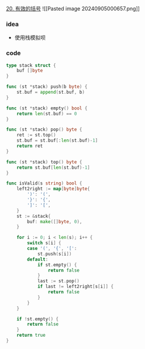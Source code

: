 [20. 有效的括号](https://leetcode.cn/problems/valid-parentheses/)
![[Pasted image 20240905000657.png]]


### idea
- 使用栈模拟呗


### code
```go
type stack struct {
	buf []byte
}

func (st *stack) push(b byte) {
	st.buf = append(st.buf, b)
}

func (st *stack) empty() bool {
	return len(st.buf) == 0
}

func (st *stack) pop() byte {
	ret := st.top()
	st.buf = st.buf[:len(st.buf)-1]
	return ret
}

func (st *stack) top() byte {
	return st.buf[len(st.buf)-1]
}

func isValid(s string) bool {
	left2right := map[byte]byte{
		')': '(',
		'}': '{',
		']': '[',
	}
	st := &stack{
		buf: make([]byte, 0),
	}

	for i := 0; i < len(s); i++ {
		switch s[i] {
		case '(', '{', '[':
			st.push(s[i])
		default:
			if st.empty() {
				return false
			}
			last := st.pop()
			if last != left2right[s[i]] {
				return false
			}
		}
	}

	if !st.empty() {
		return false
	}
	return true
}
```

